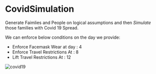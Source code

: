 # CovidSimulation

Generate Faimlies and People on logical assumptions and then *Simulate* those families with Covid 19 Spread.

We can enforce below conditions on the day we provide:
- Enforce Facemask Wear at day : 4
-	Enforce Travel Restrictions At : 8
-	Lift Travel Restrictions At : 12


![covid19](https://user-images.githubusercontent.com/42657815/199504994-c30c0a8a-afb3-458e-9486-36e2561f887b.gif)
